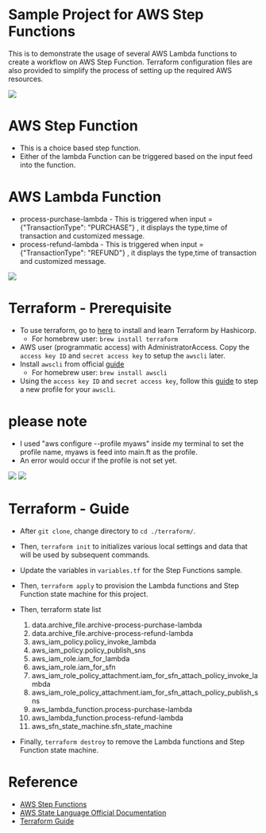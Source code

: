 # Sample Project for AWS Step Functions

This is to demonstrate the usage of several AWS Lambda functions to create a workflow on AWS Step Function. Terraform configuration files are also provided to simplify the process of setting up the required AWS resources.

<img src="https://github.com/Mobolaji-Github/cil-internship-cohort-04/blob/069/Bada%20Mobolaji/Module%202/Bada%20Mobolaji-aws-step-functions/images/cecure-state-machine.png?raw=true">

# AWS Step Function
- This is a choice based step function.
- Either of the lambda Function can be triggered based on the input feed into the function.
# AWS Lambda Function
- process-purchase-lambda - This is triggered when input = {"TransactionType": "PURCHASE"} , it displays the type,time of transaction and customized message.
- process-refund-lambda - This is triggered when input = {"TransactionType": "REFUND"} , it displays the type,time of transaction and customized message.

<img src="https://github.com/Mobolaji-Github/cil-internship-cohort-04/blob/069/Bada%20Mobolaji/Module%202/Bada%20Mobolaji-aws-step-functions/images/sfn-input.png?raw=true">

# Terraform - Prerequisite
- To use terraform, go to [here](https://learn.hashicorp.com/terraform/getting-started/install.html) to install and learn Terraform by Hashicorp.
    - For homebrew user: `brew install terraform`
- AWS user (programmatic access) with AdministratorAccess. Copy the `access key ID` and `secret access key` to setup the `awscli` later.
- Install `awscli` from official [guide](https://docs.aws.amazon.com/cli/latest/userguide/install-linux-al2017.html)
    - For homebrew user: `brew install awscli`
- Using the `access key ID` and `secret access key`, follow this [guide](https://docs.aws.amazon.com/cli/latest/userguide/cli-configure-profiles.html) to step a new profile for your `awscli`.
# please note
- I used "aws configure --profile myaws" inside my terminal to set the profile name, myaws is feed into main.ft as the profile. 
- An error would occur if the profile is not set yet.

<img src="https://github.com/Mobolaji-Github/cil-internship-cohort-04/blob/069/Bada%20Mobolaji/Module%202/Bada%20Mobolaji-aws-step-functions/images/purchase.png?raw=true">

<img src="https://github.com/Mobolaji-Github/cil-internship-cohort-04/blob/069/Bada%20Mobolaji/Module%202/Bada%20Mobolaji-aws-step-functions/images/refund.png?raw=true">

# Terraform - Guide
 - After `git clone`, change directory to `cd ./terraform/`.
 - Then, `terraform init` to initializes various local settings and data that will be used by subsequent commands.
 - Update the variables in `variables.tf` for the Step Functions sample.
 - Then, `terraform apply` to provision the Lambda functions and Step Function state machine for this project.
 - Then, terraform state list 
    1. data.archive_file.archive-process-purchase-lambda
    2. data.archive_file.archive-process-refund-lambda
    3. aws_iam_policy.policy_invoke_lambda
    4. aws_iam_policy.policy_publish_sns
    5. aws_iam_role.iam_for_lambda
    6. aws_iam_role.iam_for_sfn
    7. aws_iam_role_policy_attachment.iam_for_sfn_attach_policy_invoke_lambda
    8. aws_iam_role_policy_attachment.iam_for_sfn_attach_policy_publish_sns
    9. aws_lambda_function.process-purchase-lambda
    10. aws_lambda_function.process-refund-lambda
    11. aws_sfn_state_machine.sfn_state_machine

 - Finally, `terraform destroy` to remove the Lambda functions and Step Function state machine.


# Reference
- [AWS Step Functions](https://docs.aws.amazon.com/step-functions/latest/dg/welcome.html)
- [AWS State Language Official Documentation](https://docs.aws.amazon.com/step-functions/latest/dg/concepts-amazon-states-language.html)
- [Terraform Guide](https://learn.hashicorp.com/terraform/getting-started/install.html)
